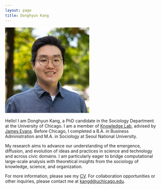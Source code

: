 ```yaml
---
layout: page
title: Donghyun Kang
---
```

![Donghyun Kang](/assets/img/photo.png)

Hello! I am Donghyun Kang, a PhD candidate in the Sociology Department at the University of Chicago. I am a member of [Knowledge Lab](https://www.knowledgelab.org/), advised by [James Evans](https://sociology.uchicago.edu/directory/James-A-Evans). Before Chicago, I completed a B.A. in Business Administration and M.A. in Sociology at Seoul National University.

My research aims to advance our understanding of the emergence, diffusion, and evolution of ideas and practices in science and technology and across civic domains. I am particularly eager to bridge computational large-scale analysis with theoretical insights from the sociology of knowledge, science, and organization.

For more information, please see my [CV](https://www.dropbox.com/scl/fi/oarnlwd4bplewwm7opgzm/Donghyun_Kang_CV_Feb_2024.pdf?rlkey=k1xni74gdkkq96lhr7onyauog&raw=1). For collaboration opportunities or other inquiries, please contact me at [kangd@uchicago.edu](mailto:kangd@uchicago.edu).
